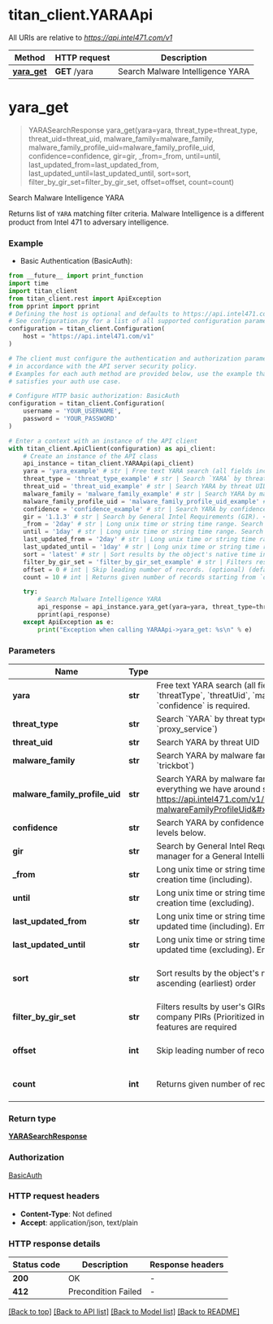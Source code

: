 # titan_client.YARAApi

All URIs are relative to *https://api.intel471.com/v1*

Method | HTTP request | Description
------------- | ------------- | -------------
[**yara_get**](YARAApi.md#yara_get) | **GET** /yara | Search Malware Intelligence YARA


# **yara_get**
> YARASearchResponse yara_get(yara=yara, threat_type=threat_type, threat_uid=threat_uid, malware_family=malware_family, malware_family_profile_uid=malware_family_profile_uid, confidence=confidence, gir=gir, _from=_from, until=until, last_updated_from=last_updated_from, last_updated_until=last_updated_until, sort=sort, filter_by_gir_set=filter_by_gir_set, offset=offset, count=count)

Search Malware Intelligence YARA

Returns list of `YARA` matching filter criteria. Malware Intelligence is a different product from Intel 471 to adversary intelligence.

### Example

* Basic Authentication (BasicAuth):
```python
from __future__ import print_function
import time
import titan_client
from titan_client.rest import ApiException
from pprint import pprint
# Defining the host is optional and defaults to https://api.intel471.com/v1
# See configuration.py for a list of all supported configuration parameters.
configuration = titan_client.Configuration(
    host = "https://api.intel471.com/v1"
)

# The client must configure the authentication and authorization parameters
# in accordance with the API server security policy.
# Examples for each auth method are provided below, use the example that
# satisfies your auth use case.

# Configure HTTP basic authorization: BasicAuth
configuration = titan_client.Configuration(
    username = 'YOUR_USERNAME',
    password = 'YOUR_PASSWORD'
)

# Enter a context with an instance of the API client
with titan_client.ApiClient(configuration) as api_client:
    # Create an instance of the API class
    api_instance = titan_client.YARAApi(api_client)
    yara = 'yara_example' # str | Free text YARA search (all fields included). At least one of `yara`, `threatType`, `threatUid`, `malwareFamily`, `malwareFamilyProfileUid` or `confidence` is required. (optional)
    threat_type = 'threat_type_example' # str | Search `YARA` by threat type (e.g. `malware`, `bulletproof_hosting`, `proxy_service`) (optional)
    threat_uid = 'threat_uid_example' # str | Search YARA by threat UID (optional)
    malware_family = 'malware_family_example' # str | Search YARA by malware family (e.g. `gozi_isfb`, `smokeloader`, `trickbot`) (optional)
    malware_family_profile_uid = 'malware_family_profile_uid_example' # str | Search YARA by malware family profile UID. Useful for getting context for everything we have around specific malware family, for instance https://api.intel471.com/v1/search?malwareFamilyProfileUid=d073f7352b82c1b8eedda381590adced (optional)
    confidence = 'confidence_example' # str | Search YARA by confidence. See detailed description of confidence levels below. (optional)
    gir = '1.1.3' # str | Search by General Intel Requirements (GIR). <br />Consult your collection manager for a General Intelligence Requirements program. (optional)
    _from = '2day' # str | Long unix time or string time range. Search data starting from given creation time (including). (optional)
    until = '1day' # str | Long unix time or string time range. Search data ending before given creation time (excluding). (optional)
    last_updated_from = '2day' # str | Long unix time or string time range. Search data starting from given last updated time (including). Empty indicates unbounded. (optional)
    last_updated_until = '1day' # str | Long unix time or string time range. Search data ending before given last updated time (excluding). Empty indicates unbounded. (optional)
    sort = 'latest' # str | Sort results by the object's native time in descending (latest) or ascending (earliest) order (optional) (default to 'latest')
    filter_by_gir_set = 'filter_by_gir_set_example' # str | Filters results by user's GIRs (General intel requirements) or user's company PIRs (Prioritized intel requirements) if present. Dedicated user features are required (optional)
    offset = 0 # int | Skip leading number of records. (optional) (default to 0)
    count = 10 # int | Returns given number of records starting from `offset` position. (optional) (default to 10)

    try:
        # Search Malware Intelligence YARA
        api_response = api_instance.yara_get(yara=yara, threat_type=threat_type, threat_uid=threat_uid, malware_family=malware_family, malware_family_profile_uid=malware_family_profile_uid, confidence=confidence, gir=gir, _from=_from, until=until, last_updated_from=last_updated_from, last_updated_until=last_updated_until, sort=sort, filter_by_gir_set=filter_by_gir_set, offset=offset, count=count)
        pprint(api_response)
    except ApiException as e:
        print("Exception when calling YARAApi->yara_get: %s\n" % e)
```

### Parameters

Name | Type | Description  | Notes
------------- | ------------- | ------------- | -------------
 **yara** | **str**| Free text YARA search (all fields included). At least one of &#x60;yara&#x60;, &#x60;threatType&#x60;, &#x60;threatUid&#x60;, &#x60;malwareFamily&#x60;, &#x60;malwareFamilyProfileUid&#x60; or &#x60;confidence&#x60; is required. | [optional] 
 **threat_type** | **str**| Search &#x60;YARA&#x60; by threat type (e.g. &#x60;malware&#x60;, &#x60;bulletproof_hosting&#x60;, &#x60;proxy_service&#x60;) | [optional] 
 **threat_uid** | **str**| Search YARA by threat UID | [optional] 
 **malware_family** | **str**| Search YARA by malware family (e.g. &#x60;gozi_isfb&#x60;, &#x60;smokeloader&#x60;, &#x60;trickbot&#x60;) | [optional] 
 **malware_family_profile_uid** | **str**| Search YARA by malware family profile UID. Useful for getting context for everything we have around specific malware family, for instance https://api.intel471.com/v1/search?malwareFamilyProfileUid&#x3D;d073f7352b82c1b8eedda381590adced | [optional] 
 **confidence** | **str**| Search YARA by confidence. See detailed description of confidence levels below. | [optional] 
 **gir** | **str**| Search by General Intel Requirements (GIR). &lt;br /&gt;Consult your collection manager for a General Intelligence Requirements program. | [optional] 
 **_from** | **str**| Long unix time or string time range. Search data starting from given creation time (including). | [optional] 
 **until** | **str**| Long unix time or string time range. Search data ending before given creation time (excluding). | [optional] 
 **last_updated_from** | **str**| Long unix time or string time range. Search data starting from given last updated time (including). Empty indicates unbounded. | [optional] 
 **last_updated_until** | **str**| Long unix time or string time range. Search data ending before given last updated time (excluding). Empty indicates unbounded. | [optional] 
 **sort** | **str**| Sort results by the object&#39;s native time in descending (latest) or ascending (earliest) order | [optional] [default to &#39;latest&#39;]
 **filter_by_gir_set** | **str**| Filters results by user&#39;s GIRs (General intel requirements) or user&#39;s company PIRs (Prioritized intel requirements) if present. Dedicated user features are required | [optional] 
 **offset** | **int**| Skip leading number of records. | [optional] [default to 0]
 **count** | **int**| Returns given number of records starting from &#x60;offset&#x60; position. | [optional] [default to 10]

### Return type

[**YARASearchResponse**](YARASearchResponse.md)

### Authorization

[BasicAuth](../README.md#BasicAuth)

### HTTP request headers

 - **Content-Type**: Not defined
 - **Accept**: application/json, text/plain

### HTTP response details
| Status code | Description | Response headers |
|-------------|-------------|------------------|
**200** | OK |  -  |
**412** | Precondition Failed |  -  |

[[Back to top]](#) [[Back to API list]](../README.md#documentation-for-api-endpoints) [[Back to Model list]](../README.md#documentation-for-models) [[Back to README]](../README.md)

